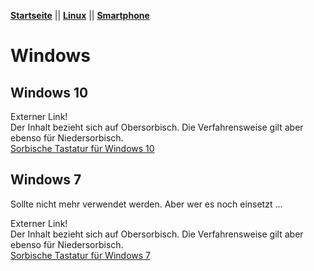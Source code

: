 **[Startseite](README.md)** || **[Linux](Linux.md)** || **[Smartphone](Smartphone.md)**

# Windows

## Windows 10

Externer Link!  
Der Inhalt bezieht sich auf Obersorbisch. Die Verfahrensweise gilt aber ebenso für Niedersorbisch.  
[Sorbische Tastatur für Windows 10](https://domizna.org/index.php?id=3187)


## Windows 7

Sollte nicht mehr verwendet werden. Aber wer es noch einsetzt ...

Externer Link!  
Der Inhalt bezieht sich auf Obersorbisch. Die Verfahrensweise gilt aber ebenso für Niedersorbisch.  
[Sorbische Tastatur für Windows 7](https://domizna.org/index.php?id=2046)
